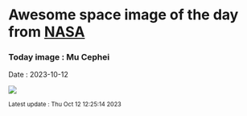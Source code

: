 
# Awesome space image of the day from [NASA](https://api.nasa.gov/)

### Today image : Mu Cephei
Date : 2023-10-12

![](https://apod.nasa.gov/apod/image/2310/MuCephei_apod1024.jpg)

<small>Latest update : Thu Oct 12 12:25:14 2023</small>
        